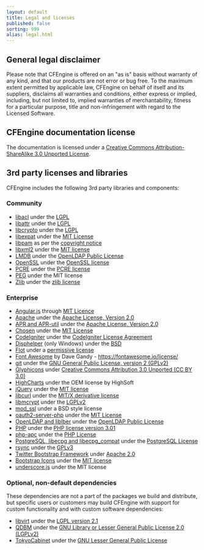 ```yaml
---
layout: default
title: Legal and licenses
published: false
sorting: 999
alias: legal.html
---
```


## General legal disclaimer

Please note that CFEngine is offered on an "as is" basis without warranty of
any kind, and that our products are not error or bug free. To the maximum
extent permitted by applicable law, CFEngine on behalf of itself and its
suppliers, disclaims all warranties and conditions, either express or implied,
including, but not limited to, implied warranties of merchantability, fitness
for a particular purpose, title and non-infringement with regard to the
Licensed Software.

## CFEngine documentation license

The documentation is licensed under a [Creative Commons Attribution-ShareAlike 3.0 Unported License](https://creativecommons.org/licenses/by-sa/3.0/deed.en_US).

## 3rd party licenses and libraries

CFEngine includes the following 3rd party libraries and components:

### Community

* [libacl](https://savannah.nongnu.org/projects/acl) under the [LGPL](https://git.savannah.gnu.org/cgit/acl.git/tree/include/acl.h)
* [libattr](https://savannah.nongnu.org/projects/attr) under the [LGPL](https://git.savannah.gnu.org/cgit/attr.git/tree/include/libattr.h)
* [libcrypto](https://www.openssl.org/docs/crypto/crypto.html) under the [LGPL](https://api.libssh.org/master/libcrypto_8h_source.html)
* [libexpat](https://sourceforge.net/projects/expat/) under the [MIT License](https://opensource.org/licenses/mit-license.html)
* [libpam](https://www.linux-pam.org) as per the [copyright notice](https://git.fedorahosted.org/cgit/linux-pam.git/tree/Copyright)
* [libxml2](https://xmlsoft.org/FAQ.html) under the [MIT license](https://opensource.org/licenses/mit-license.html)
* [LMDB](https://symas.com/mdb/) under the [OpenLDAP Public License](https://www.openldap.org/software/release/license.html)
* [OpenSSL](https://www.openssl.org) under the [OpenSSL license](https://www.openssl.org/source/license.html)
* [PCRE](https://www.pcre.org) under the [PCRE license](https://www.pcre.org/licence.txt)
* [PEG](https://piumarta.com/software/peg/) under the MIT license
* [Zlib](https://www.zlib.net) under the [zlib license](https://www.zlib.net/zlib_license.html)

### Enterprise

* [Angular.js](https://angularjs.org) through [MIT Licence](https://github.com/angular/angular.js/blob/master/LICENSE)
* [Apache](https://httpd.apache.org) under the [Apache License, Version 2.0](https://www.apache.org/licenses/LICENSE-2.0)
* [APR and APR-util](https://apr.apache.org) under the [Apache License, Version 2.0](https://www.apache.org/licenses/LICENSE-2.0)
* [Chosen](https://harvesthq.github.io/chosen/) under the [MIT License](https://github.com/harvesthq/chosen/blob/master/LICENSE.md)
* [CodeIgniter](https://codeigniter.com/) under the [CodeIgniter License Agreement](https://ellislab.com/codeigniter/user-guide/license.html)
* [Disphelper](https://disphelper.sourceforge.net) (only Windows) under the [BSD](https://opensource.org/licenses/bsd-license.php)
* [Flot](https://www.flotcharts.org/) under a [permissive license](https://github.com/flot/flot/blob/master/LICENSE.txt)
* [Font Awesome](https://fontawesome.io) by Dave Gandy - https://fontawesome.io/license/
* [git](https://git-scm.com) under the [GNU General Public License, version 2 (GPLv2)](https://opensource.org/licenses/GPL-2.0)
* [Glyphicons](https://glyphicons.com/license/) under [Creative Commons Attribution 3.0 Unported (CC BY 3.0)](https://creativecommons.org/licenses/by-sa/3.0/deed.en_US)
* [HighCharts](https://www.highcharts.com/) under the OEM license by HighSoft
* [jQuery](https://jquery.org) under the [MIT license](https://en.wikipedia.org/wiki/MIT_License)
* [libcurl](https://curl.haxx.se) under the [MIT/X derivative license](https://curl.haxx.se/docs/copyright.html)
* [libmcrypt](https://mcrypt.sourceforge.net) under the [LGPLv2](https://www.opensource.org/licenses/lgpl-license.html)
* [mod_ssl](https://www.modssl.org) under a BSD style license
* [oauth2-server-php](https://github.com/bshaffer/oauth2-server-php) under the [MIT License](https://github.com/bshaffer/oauth2-server-php/blob/develop/LICENSE)
* [OpenLDAP and liblber](https://www.openldap.org) under the [OpenLDAP Public License](https://www.openldap.org/software/release/license.html)
* [PHP](https://php.net) under the [PHP license version 3.01](https://www.php.net/license/3_01.txt)
* [php-apc](https://pecl.php.net/package/APC) under the [PHP License](https://www.php.net/license/3_01.txt)
* [PostgreSQL, libecpg and libecpg_compat](https://www.postgresql.org) under the [PostgreSQL License](https://opensource.org/licenses/postgresql)
* [rsync](https://rsync.samba.org) under the [GPLv3](https://rsync.samba.org/GPL.html)
* [Twitter Bootstrap Framework](https://getbootstrap.com) under [Apache 2.0](https://www.apache.org/licenses/LICENSE-2.0)
* [Bootstrap Icons](https://icons.getbootstrap.com) under the [MIT license](https://github.com/twbs/icons/blob/main/LICENSE.md)
* [underscore.js](https://underscorejs.org) under the MIT license

### Optional, non-default dependencies

These dependencies are not a part of the packages we build and distribute, but specific users or customers may build CFEngine with support for custom functionality and with custom software dependencies:

* [libvirt](https://libvirt.org/FAQ.html) under the [LGPL version 2.1](https://www.opensource.org/licenses/lgpl-license.html)
* [QDBM](https://sourceforge.net/projects/qdbm/) under the [GNU Library or Lesser General Public License 2.0 (LGPLv2)](https://www.opensource.org/licenses/lgpl-license.html)
* [TokyoCabinet](https://fallabs.com/tokyocabinet/) under the [GNU Lesser General Public License](https://www.opensource.org/licenses/lgpl-license.html)

<!--- * [Piwik.js](https://piwik.org) under the [Simplified BSD license](https://piwik.org/free-software/bsd/) -->
